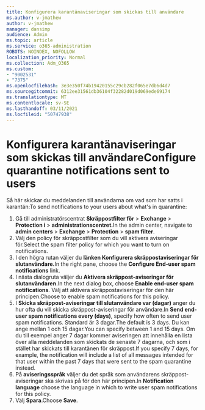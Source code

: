 ```yaml
---
title: Konfigurera karantänaviseringar som skickas till användare
ms.author: v-jmathew
author: v-jmathew
manager: dansimp
audience: Admin
ms.topic: article
ms.service: o365-administration
ROBOTS: NOINDEX, NOFOLLOW
localization_priority: Normal
ms.collection: Adm_O365
ms.custom:
- "9002531"
- "7375"
ms.openlocfilehash: 3e3e350f74b19420155c29cb282f065e7db6d4d7
ms.sourcegitcommit: 6312ee31561db36104f32282d019d069ede69174
ms.translationtype: MT
ms.contentlocale: sv-SE
ms.lasthandoff: 03/11/2021
ms.locfileid: "50747938"
---
```

# <a name="configure-quarantine-notifications-sent-to-users"></a><span data-ttu-id="b20b9-102">Konfigurera karantänaviseringar som skickas till användare</span><span class="sxs-lookup"><span data-stu-id="b20b9-102">Configure quarantine notifications sent to users</span></span>

<span data-ttu-id="b20b9-103">Så här skickar du meddelanden till användarna om vad som har satts i karantän:</span><span class="sxs-lookup"><span data-stu-id="b20b9-103">To send notifications to your users about what's in quarantine:</span></span>

1. <span data-ttu-id="b20b9-104">Gå till administratörscentrat **Skräppostfilter för**  >  **Exchange**  >  **Protection i**  >  **administrationscentret.**</span><span class="sxs-lookup"><span data-stu-id="b20b9-104">In the admin center, navigate to **admin centers** > **Exchange** > **Protection** > **spam filter**.</span></span>
2. <span data-ttu-id="b20b9-105">Välj den policy för skräppostfilter som du vill aktivera aviseringar för.</span><span class="sxs-lookup"><span data-stu-id="b20b9-105">Select the spam filter policy for which you want to turn on notifications.</span></span>
3. <span data-ttu-id="b20b9-106">I den högra rutan väljer du **länken Konfigurera skräppostaviseringar för slutanvändare.**</span><span class="sxs-lookup"><span data-stu-id="b20b9-106">In the right pane, choose the **Configure End-user spam notifications** link.</span></span>
4. <span data-ttu-id="b20b9-107">I nästa dialogruta väljer du **Aktivera skräppost-aviseringar för slutanvändaren.**</span><span class="sxs-lookup"><span data-stu-id="b20b9-107">In the next dialog box, choose **Enable end-user spam notifications**.</span></span> <span data-ttu-id="b20b9-108">Välj att aktivera skräppostaviseringar för den här principen.</span><span class="sxs-lookup"><span data-stu-id="b20b9-108">Choose to enable spam notifications for this policy.</span></span>
5. <span data-ttu-id="b20b9-109">I **Skicka skräppost-aviseringar till slutanvändare var (dagar)** anger du hur ofta du vill skicka skräppost-aviseringar för användare.</span><span class="sxs-lookup"><span data-stu-id="b20b9-109">In **Send end-user spam notifications every (days)**, specify how often to send user spam notifications.</span></span> <span data-ttu-id="b20b9-110">Standard är 3 dagar.</span><span class="sxs-lookup"><span data-stu-id="b20b9-110">The default is 3 days.</span></span> <span data-ttu-id="b20b9-111">Du kan ange mellan 1 och 15 dagar.</span><span class="sxs-lookup"><span data-stu-id="b20b9-111">You can specify between 1 and 15 days.</span></span> <span data-ttu-id="b20b9-112">Om du till exempel anger 7 dagar kommer aviseringen att innehålla en lista över alla meddelanden som skickats de senaste 7 dagarna, och som i stället har skickats till karantänen för skräppost.</span><span class="sxs-lookup"><span data-stu-id="b20b9-112">If you specify 7 days, for example, the notification will include a list of all messages intended for that user within the past 7 days that were sent to the spam quarantine instead.</span></span>
6. <span data-ttu-id="b20b9-113">På **aviseringsspråk** väljer du det språk som användarens skräppost-aviseringar ska skrivas på för den här principen.</span><span class="sxs-lookup"><span data-stu-id="b20b9-113">In **Notification language** choose the language in which to write user spam notifications for this policy.</span></span>
7. <span data-ttu-id="b20b9-114">Välj **Spara**.</span><span class="sxs-lookup"><span data-stu-id="b20b9-114">Choose **Save**.</span></span>
